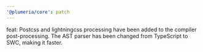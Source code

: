 ```yaml
---
'@plumeria/core': patch
---
```


feat: Postcss and lightningcss processing have been added to the compiler post-processing. The AST parser has been changed from TypeScript to SWC, making it faster.
